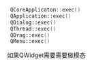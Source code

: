 ```cpp
 QCoreApplicaton::exec()
 QApplication::exec()
 QDialog::exec()
 QThread::exec()
 QDrag::exec()
 QMenu::exec()
```

如果QWidget需要需要做模态

